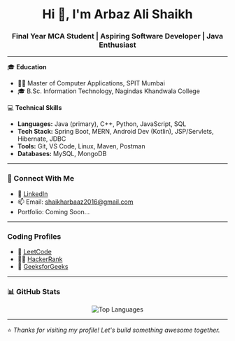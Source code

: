 <h1 align="center">Hi 👋, I'm Arbaz Ali Shaikh</h1>
<h3 align="center">Final Year MCA Student | Aspiring Software Developer | Java Enthusiast</h3>

---

🎓 **Education**  
- 🧑‍🎓 Master of Computer Applications, SPIT Mumbai 
- 🎓 B.Sc. Information Technology, Nagindas Khandwala College 

💻 **Technical Skills**  
- **Languages:** Java (primary), C++, Python, JavaScript, SQL  
- **Tech Stack:** Spring Boot, MERN, Android Dev (Kotlin), JSP/Servlets, Hibernate, JDBC  
- **Tools:** Git, VS Code, Linux, Maven, Postman
- **Databases:** MySQL, MongoDB

---

### 🔗 Connect With Me

- 💼 [LinkedIn](https://www.linkedin.com/in/arbaz-ali-shaikh-893523217/)
- 📫 Email: shaikharbaaz2016@gmail.com
- Portfolio: Coming Soon...
  
---

### Coding Profiles
- 🧠 [LeetCode](https://leetcode.com/u/arbaaz02/)
- 👨‍💻 [HackerRank](https://www.hackerrank.com/profile/shaikharbaaz2016)
- 📘 [GeeksforGeeks](https://www.geeksforgeeks.org/user/shaikharbaaz2016)
  
---

### 📊 GitHub Stats

<p align="center">
  <img src="https://github-readme-stats.vercel.app/api/top-langs/?username=arbaaz-01&layout=compact&theme=tokyonight" alt="Top Languages" />
</p>

---

⭐ _Thanks for visiting my profile! Let's build something awesome together._

